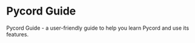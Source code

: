# Pycord Guide
 Pycord Guide - a user-friendly guide to help you learn Pycord and use its features.
